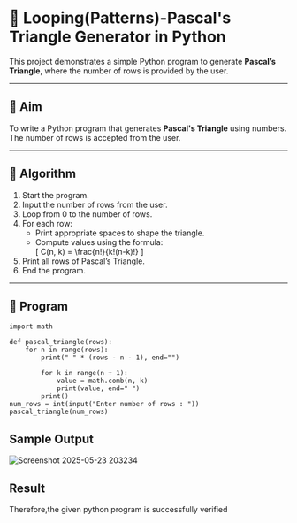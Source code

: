 # 🔺 Looping(Patterns)-Pascal's Triangle Generator in Python

This project demonstrates a simple Python program to generate **Pascal’s Triangle**, where the number of rows is provided by the user.

---

## 🎯 Aim

To write a Python program that generates **Pascal's Triangle** using numbers. The number of rows is accepted from the user.

---

## 🧠 Algorithm

1. Start the program.
2. Input the number of rows from the user.
3. Loop from 0 to the number of rows.
4. For each row:
   - Print appropriate spaces to shape the triangle.
   - Compute values using the formula:  
     \[
     C(n, k) = \frac{n!}{k!(n-k)!}
     \]
5. Print all rows of Pascal’s Triangle.
6. End the program.

---

## 🧪 Program

```
import math

def pascal_triangle(rows):
    for n in range(rows):
        print(" " * (rows - n - 1), end="")
        
        for k in range(n + 1):
            value = math.comb(n, k)
            print(value, end=" ")
        print() 
num_rows = int(input("Enter number of rows : "))
pascal_triangle(num_rows)
```

## Sample Output

![Screenshot 2025-05-23 203234](https://github.com/user-attachments/assets/2d17e5cc-fa80-4544-a903-8cf7d1dff787)


## Result

Therefore,the given python program is successfully verified
